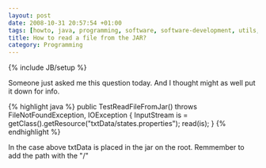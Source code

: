 ```yaml
---
layout: post
date: 2008-10-31 20:57:54 +01:00
tags: [howto, java, programming, software, software-development, utils, tips, jar]
title: How to read a file from the JAR?
category: Programming
---
```

{% include JB/setup %}

Someone just asked me this question today. And I thought might as well put it down for info.

{% highlight java %}
 	public TestReadFileFromJar() throws FileNotFoundException, IOException {
        	InputStream is = getClass().getResource("txtData/states.properties");
        	read(is);
	}
{% endhighlight %}

In the case above txtData is placed in the jar on the root. Remmember to add the path with the "/"
